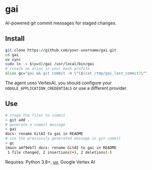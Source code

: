 # gai

AI-powered git commit messages for staged changes.

## Install

```bash
git clone https://github.com/your-username/gai.git
cd gai
uv sync
sudo ln -s $(pwd)/gai /usr/local/bin/gai
# create an alias in your bash profile
alias gc="gai && git commit -m \"\$(cat /tmp/gai_last_commit)\""
```

The agent uses VertexAI, you should configure your `GOOGLE_APPLICATION_CREDENTIALS` or use a different provider.

## Use

```bash
# stage the files to commit
> git add .
# generate a commit message
> gai
docs: rename GitAI to gai in README
# use the previously generated message in git commit
> gc
[main a4f9eb7] docs: rename GitAI to gai in README
 1 file changed, 2 insertions(+), 2 deletions(-)
```

Requires: Python 3.8+, [uv](https://docs.astral.sh/uv/), Google Vertex AI
